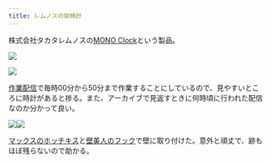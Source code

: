 ```yaml
---
title: レムノスの掛時計
---
```

株式会社タカタレムノスの[MONO Clock](https://www.amazon.co.jp/dp/B004UIT8BK)という製品。

![](https://lh6.googleusercontent.com/1TO03njfB8gquVmqI6TBK55mw6yZH_QCxE_YpnrFi8ACcs-wYRaDINtCGGrm9iGbRoAR9uIw9-8Gzgtxi5Mx-1mmKnttCnWebm6P80y8oY-exLEUKLoZ3KLyqp35tjIZnlPf4YT3KtA-2fgIVcELHG4_BavL0UKlc3j6tFweFGfadOxNhj2QDW7L)

![](https://lh5.googleusercontent.com/vgcaEoTmCeyjcY6Nkngb_-NdPDv16h-8SahoCV3otJKQwROmx3Rn6-KlH_YatvMprBeWg-TBLMtPWVklf66A4fjpNCH20h2mQAZ8reCSHEqafGqdWpkPLvtdu5HDBdjp-3v_7Yv_nJUx1AJ-r4psmY7RgLF2mKsmB0VYshaz0AIfgQ6Tli3NKjGN)

[作業配信](https://www.youtube.com/channel/UC5s-KpSDGzxWPWNv94PnJHw)で毎時00分から50分まで作業することにしているので、見やすいところに時計があると捗る。また、アーカイブで見返すときに何時頃に行われた配信なのか分かって良い。

![](https://lh5.googleusercontent.com/V5HvpnNC3YcVzJXOw5Vubz7qMiteq-N8K3rrBkJA-GZ2xCQezQXS4GezAdWTYIP6FU41WJeZ4S8PTPhFVrmVnHN87OE9LeZkuva5KtIKCoXZ2OUKkmgHncF16PHLzMTQrIgZrrAF8ZjoALy566eX8fdx9H7UIUNZ69YdgkMxKdLqxPnNb2owKguP)![](https://lh5.googleusercontent.com/pJbKpjLAYGnadfSrsNqn_wmMXAYJYJLupj1yNzhWV-OvTykEqXw7UmIm00_Zuz9jw4neNrAOZ3Mu_joKJRnZphi-ZpjyDcf77Tjh5FgxiQImuLuGgYgZDx0vktN7TwYKU3yjnuvZJW1nWcN8-bj_r-ykJZUcU_4EEsVOl2EEYCHyo4XbB-OT2Wbq)

[マックスのホッチキス](https://www.amazon.co.jp/dp/B000O9WRWG)と[壁美人のフック](https://www.amazon.co.jp/dp/B00CU78TDG)で壁に取り付けた。意外と頑丈で、跡もほぼ残らないので助かる。
